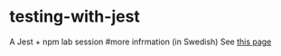 # testing-with-jest
A Jest + npm lab session
#more infrmation (in Swedish)
See [this page](https://mau-webb.github.io/resurser/da355a/laborationer/laboration-9/)
